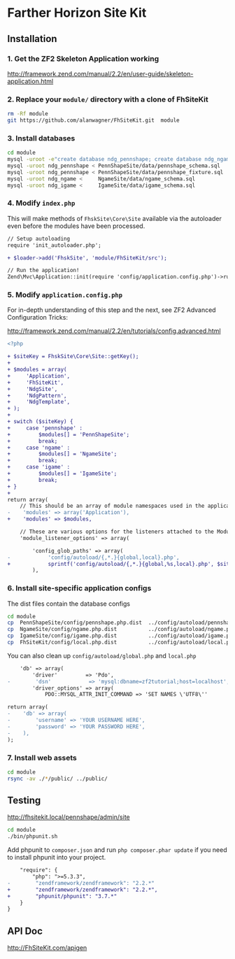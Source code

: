 Farther Horizon Site Kit
===

Installation
------------------------------

### 1.  Get the ZF2 Skeleton Application working
http://framework.zend.com/manual/2.2/en/user-guide/skeleton-application.html

### 2.  Replace your `module/` directory with a clone of FhSiteKit
```bash
rm -Rf module
git https://github.com/alanwagner/FhSiteKit.git  module
```

### 3.  Install databases
```bash
cd module
mysql -uroot -e"create database ndg_pennshape; create database ndg_ngame; create database ndg_igame"
mysql -uroot ndg_pennshape < PennShapeSite/data/pennshape_schema.sql
mysql -uroot ndg_pennshape < PennShapeSite/data/pennshape_fixture.sql
mysql -uroot ndg_ngame <     NgameSite/data/ngame_schema.sql
mysql -uroot ndg_igame <     IgameSite/data/igame_schema.sql
```

### 4.  Modify `index.php`

This will make methods of `FhskSite\Core\Site` available via the autoloader even before the modules have been processed.

```diff
// Setup autoloading
require 'init_autoloader.php';

+ $loader->add('FhskSite', 'module/FhSiteKit/src');

// Run the application!
Zend\Mvc\Application::init(require 'config/application.config.php')->run();
```

### 5.  Modify `application.config.php`

For in-depth understanding of this step and the next, see ZF2 Advanced Configuration Tricks:

http://framework.zend.com/manual/2.2/en/tutorials/config.advanced.html

```diff
<?php

+ $siteKey = FhskSite\Core\Site::getKey();
+ 
+ $modules = array(
+     'Application',
+     'FhSiteKit',
+     'NdgSite',
+     'NdgPattern',
+     'NdgTemplate',
+ );
+ 
+ switch ($siteKey) {
+     case 'pennshape' :
+         $modules[] = 'PennShapeSite';
+         break;
+     case 'ngame' :
+         $modules[] = 'NgameSite';
+         break;
+     case 'igame' :
+         $modules[] = 'IgameSite';
+         break;
+ }
+ 
return array(
    // This should be an array of module namespaces used in the application.
-    'modules' => array('Application'),
+    'modules' => $modules,

    // These are various options for the listeners attached to the ModuleManager
    'module_listener_options' => array(
```
```diff
        'config_glob_paths' => array(
-            'config/autoload/{,*.}{global,local}.php',
+            sprintf('config/autoload/{,*.}{global,%s,local}.php', $siteKey),
        ),
```

### 6.  Install site-specific application configs

The dist files contain the database configs

```bash
cd module
cp  PennShapeSite/config/pennshape.php.dist  ../config/autoload/pennshape.php
cp  NgameSite/config/ngame.php.dist          ../config/autoload/ngame.php
cp  IgameSite/config/igame.php.dist          ../config/autoload/igame.php
cp  FhSiteKit/config/local.php.dist          ../config/autoload/local.php
```

You can also clean up `config/autoload/global.php` and `local.php`
```diff
    'db' => array(
        'driver'         => 'Pdo',
-        'dsn'            => 'mysql:dbname=zf2tutorial;host=localhost',
        'driver_options' => array(
            PDO::MYSQL_ATTR_INIT_COMMAND => 'SET NAMES \'UTF8\''
```
```diff
return array(
-    'db' => array(
-        'username' => 'YOUR USERNAME HERE',
-        'password' => 'YOUR PASSWORD HERE',
-    ),
);
```

### 7.  Install web assets
```bash
cd module
rsync -av ./*/public/ ../public/
```

Testing
-------------------------

http://fhsitekit.local/pennshape/admin/site

```bash
cd module
./bin/phpunit.sh
```

Add phpunit to `composer.json` and run `php composer.phar update` if you need to install phpunit into your project.

```diff
    "require": {
        "php": ">=5.3.3",
-        "zendframework/zendframework": "2.2.*"
+        "zendframework/zendframework": "2.2.*",
+        "phpunit/phpunit": "3.7.*"
    }
}
```

API Doc
-------------------------

http://FhSiteKit.com/apigen
